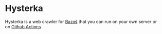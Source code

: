 # Hysterka

Hysterka is a web crawler for [Bazoš](https://bazos.sk) that you can run on your own server or on [Github Actions](https://github.com/features/actions)


